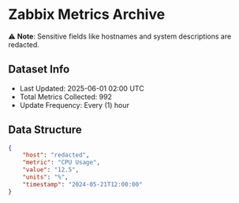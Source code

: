 # Zabbix Metrics Archive

⚠️ **Note**: Sensitive fields like hostnames and system descriptions are redacted.

## Dataset Info
- Last Updated: 2025-06-01 02:00 UTC
- Total Metrics Collected: 992
- Update Frequency: Every (1) hour

## Data Structure
```json
{
    "host": "redacted",
    "metric": "CPU Usage",
    "value": "12.5",
    "units": "%",
    "timestamp": "2024-05-21T12:00:00"
}
```
